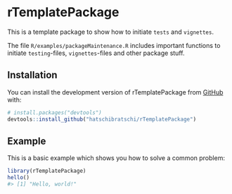 
<!-- README.md is generated from README.Rmd. Please edit that file -->

# rTemplatePackage

<!-- badges: start -->
<!-- badges: end -->

This is a template package to show how to initiate `tests` and
`vignettes`.

The file `R/examples/packageMaintenance.R` includes important functions
to initiate `testing`-files, `vignettes`-files and other package stuff.

## Installation

You can install the development version of rTemplatePackage from
[GitHub](https://github.com/) with:

``` r
# install.packages("devtools")
devtools::install_github("hatschibratschi/rTemplatePackage")
```

## Example

This is a basic example which shows you how to solve a common problem:

``` r
library(rTemplatePackage)
hello()
#> [1] "Hello, world!"
```
